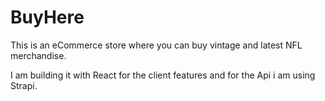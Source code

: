 # BuyHere


This is an eCommerce store where you can buy vintage and latest NFL merchandise.

I am building it with React for the client features and for the Api i am using Strapi.
